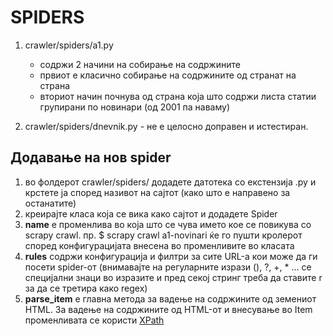 SPIDERS
=======

1) crawler/spiders/a1.py
    - содржи 2 начини на собирање на содржините
    - првиот е класично собирање на содржините од странат на страна
    - вториот начин почнува од страна која што содржи листа статии групирани
      по новинари (од 2001 па наваму)

2) crawler/spiders/dnevnik.py - не е целосно доправен и истестиран.

Додавање на нов spider
----------------------

1. во фолдерот crawler/spiders/ додадете датотека со екстензија .py и крстете
ја според називот на сајтот (како што е направено за останатите)
2. креирајте класа која се вика како сајтот и додадете Spider
3. **name** е променлива во која што се чува името кое се повикува со scrapy crawl.
пр. $ scrapy crawl a1-novinari ќе го пушти кролерот според конфигурацијата внесена во променливите во класата
4. **rules** содржи конфигурација и филтри за сите URL-а кои може да ги посети spider-от
(внимавајте на регуларните изрази (), ?, +, * ... се специјални знаци во изразите
и пред секој стринг треба да ставите r за да се третира како regex)
5. **parse_item** е главна метода за вадење на содржините од земениот HTML.
За вадење на содржините од HTML-от и внесување во Item променливата се користи [XPath][xpath]

[xpath]: http://www.w3schools.com/xpath/xpath_syntax.asp
